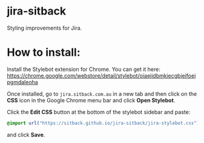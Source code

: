 # jira-sitback
Styling improvements for Jira.

# How to install:
Install the Stylebot extension for Chrome. You can get it here: https://chrome.google.com/webstore/detail/stylebot/oiaejidbmkiecgbjeifoejpgmdaleoha

Once installed, go to `jira.sitback.com.au` in a new tab and then click on the **CSS** icon in the Google Chrome menu bar and click **Open Stylebot**.

Click the **Edit CSS** button at the bottom of the stylebot sidebar and paste:
```css
@import url("https://sitback.github.io/jira-sitback/jira-stylebot.css");
```

and click **Save**.
